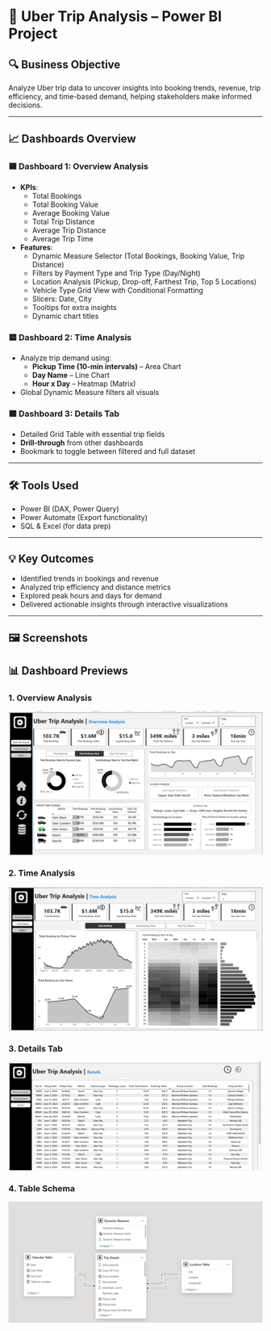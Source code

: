 # 🚖 Uber Trip Analysis – Power BI Project

## 🔍 Business Objective
Analyze Uber trip data to uncover insights into booking trends, revenue, trip efficiency, and time-based demand, helping stakeholders make informed decisions.

---

## 📈 Dashboards Overview

### 🟦 Dashboard 1: Overview Analysis
- **KPIs**:
  - Total Bookings
  - Total Booking Value
  - Average Booking Value
  - Total Trip Distance
  - Average Trip Distance
  - Average Trip Time
- **Features**:
  - Dynamic Measure Selector (Total Bookings, Booking Value, Trip Distance)
  - Filters by Payment Type and Trip Type (Day/Night)
  - Location Analysis (Pickup, Drop-off, Farthest Trip, Top 5 Locations)
  - Vehicle Type Grid View with Conditional Formatting
  - Slicers: Date, City
  - Tooltips for extra insights
  - Dynamic chart titles

### 🟨 Dashboard 2: Time Analysis
- Analyze trip demand using:
  - **Pickup Time (10-min intervals)** – Area Chart
  - **Day Name** – Line Chart
  - **Hour x Day** – Heatmap (Matrix)
- Global Dynamic Measure filters all visuals

### 🟩 Dashboard 3: Details Tab
- Detailed Grid Table with essential trip fields
- **Drill-through** from other dashboards
- Bookmark to toggle between filtered and full dataset

---

## 🛠️ Tools Used
- Power BI (DAX, Power Query)
- Power Automate (Export functionality)
- SQL & Excel (for data prep)

---

## 💡 Key Outcomes
- Identified trends in bookings and revenue
- Analyzed trip efficiency and distance metrics
- Explored peak hours and days for demand
- Delivered actionable insights through interactive visualizations

---

## 🖼️ Screenshots

## 📊 Dashboard Previews

### 1. Overview Analysis
![Overview Dashboard](images/Uber_overview_analysis.png)

### 2. Time Analysis
![Time Analysis Dashboard](images/Uber_time_analysis.png)

### 3. Details Tab
![Details Tab](images/Uber_details.png)

### 4. Table Schema
![Table Schema](images/UIber_table_schema.png) 